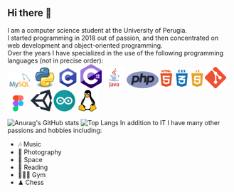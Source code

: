 ## Hi there 📀

I am a computer science student at the University of Perugia.<br>
I started programming in 2018 out of passion, and then concentrated on web development and object-oriented programming.<br>
Over the years I have specialized in the use of the following programming languages ​​(not in precise order):<br>
<img src="https://github.com/ID0x6e656d6f/ID0x6e656d6f/blob/main/MySQL-Logo.png?raw=true" width="56">
<img src="https://github.com/ID0x6e656d6f/ID0x6e656d6f/blob/main/Python.svg.png" width="48">
<img src="https://github.com/ID0x6e656d6f/ID0x6e656d6f/blob/main/c-programming.png" width="48">
<img src="https://github.com/ID0x6e656d6f/ID0x6e656d6f/blob/main/c-sharp-c-icon-912x1024-j3yidw37.png" width="48">
<img src="https://github.com/ID0x6e656d6f/ID0x6e656d6f/blob/main/java-logo-1.png" width="48">
<img src="https://github.com/ID0x6e656d6f/ID0x6e656d6f/blob/main/php-1-logo-png-transparent.png" width="72">
<img src="https://github.com/ID0x6e656d6f/ID0x6e656d6f/blob/main/png-clipart-html-js-and-css-logo-cascading-style-sheets-javascript-html-css3-jquery-logo-miscellaneous-text.png" width="96">
<img src="https://github.com/ID0x6e656d6f/ID0x6e656d6f/blob/main/Git-Icon-1788C.png" width="48">
<img src="https://github.com/ID0x6e656d6f/ID0x6e656d6f/blob/main/Figma-1-logo.png" width="48">
<img src="https://github.com/ID0x6e656d6f/ID0x6e656d6f/blob/main/unity-logo-988A22E703-seeklogo.com.png" width="48">
<img src="https://github.com/ID0x6e656d6f/ID0x6e656d6f/blob/main/arduino-logo-1.png" width="48">
<img src="https://github.com/ID0x6e656d6f/ID0x6e656d6f/blob/main/free-linux-logo-icon-download-in-svg-png-gif-file-formats--technology-social-media-company-vol-4-pack-logos-icons-2944967.webp" width="48">

![Anurag's GitHub stats](https://github-readme-stats.vercel.app/api?username=ID0x6e656d6f&hide_rank=true&show_icons=true&show=reviews,discussions_started,discussions_answered,prs_merged,prs_merged_percentage&theme=tokyonight)
![Top Langs](https://github-readme-stats.vercel.app/api/top-langs/?username=anuraghazra&langs_count=8&theme=tokyonight)
In addition to IT I have many other passions and hobbies including:<br>
- 🎶 Music<br>
- 📸 Photography<br>
- 🌌 Space<br>
- 📖 Reading<br>
- 🏋🏻‍♂️ Gym<br>
- ♟ Chess<br>
